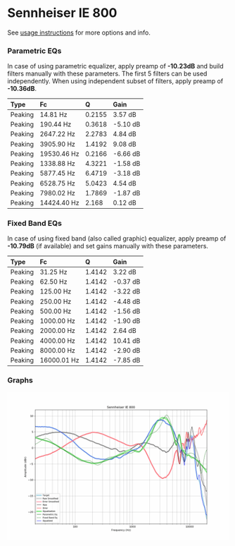 # Sennheiser IE 800
See [usage instructions](https://github.com/jaakkopasanen/AutoEq#usage) for more options and info.

### Parametric EQs
In case of using parametric equalizer, apply preamp of **-10.23dB** and build filters manually
with these parameters. The first 5 filters can be used independently.
When using independent subset of filters, apply preamp of **-10.36dB**.

| Type    | Fc          |      Q | Gain     |
|:--------|:------------|:-------|:---------|
| Peaking | 14.81 Hz    | 0.2155 | 3.57 dB  |
| Peaking | 190.44 Hz   | 0.3618 | -5.10 dB |
| Peaking | 2647.22 Hz  | 2.2783 | 4.84 dB  |
| Peaking | 3905.90 Hz  | 1.4192 | 9.08 dB  |
| Peaking | 19530.46 Hz | 0.2166 | -6.66 dB |
| Peaking | 1338.88 Hz  | 4.3221 | -1.58 dB |
| Peaking | 5877.45 Hz  | 6.4719 | -3.18 dB |
| Peaking | 6528.75 Hz  | 5.0423 | 4.54 dB  |
| Peaking | 7980.02 Hz  | 1.7869 | -1.87 dB |
| Peaking | 14424.40 Hz | 2.168  | 0.12 dB  |

### Fixed Band EQs
In case of using fixed band (also called graphic) equalizer, apply preamp of **-10.79dB**
(if available) and set gains manually with these parameters.

| Type    | Fc          |      Q | Gain     |
|:--------|:------------|:-------|:---------|
| Peaking | 31.25 Hz    | 1.4142 | 3.22 dB  |
| Peaking | 62.50 Hz    | 1.4142 | -0.37 dB |
| Peaking | 125.00 Hz   | 1.4142 | -3.22 dB |
| Peaking | 250.00 Hz   | 1.4142 | -4.48 dB |
| Peaking | 500.00 Hz   | 1.4142 | -1.56 dB |
| Peaking | 1000.00 Hz  | 1.4142 | -1.90 dB |
| Peaking | 2000.00 Hz  | 1.4142 | 2.64 dB  |
| Peaking | 4000.00 Hz  | 1.4142 | 10.41 dB |
| Peaking | 8000.00 Hz  | 1.4142 | -2.90 dB |
| Peaking | 16000.01 Hz | 1.4142 | -7.85 dB |

### Graphs
![](./Sennheiser%20IE%20800.png)
